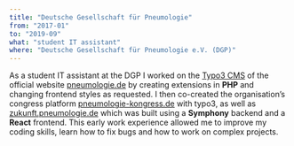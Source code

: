 ```yaml
---
title: "Deutsche Gesellschaft für Pneumologie"
from: "2017-01"
to: "2019-09"
what: "student IT assistant"
where: "Deutsche Gesellschaft für Pneumologie e.V. (DGP)"
---
```


As a student IT assistant at the DGP I worked on the [Typo3 CMS](https://typo3.org/) of the official website [pneumologie.de](http://pneumologie.de/) by creating extensions in **PHP** and changing frontend styles as requested. I then co-created the organisation’s congress platform [pneumologie-kongress.de](http://pneumologie-kongress.de/) with typo3, as well as [zukunft.pneumologie.de](http://zukunft.pneumologie.de/) which was built using a **Symphony** backend and a **React** frontend. This early work experience allowed me to improve my coding skills, learn how to fix bugs and how to work on complex projects.
